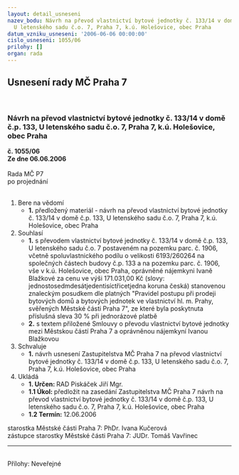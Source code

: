 ```yaml
---
layout: detail_usneseni
nazev_bodu: Návrh na převod vlastnictví bytové jednotky č. 133/14 v domě č.p. 133,
  U letenského sadu č.o. 7, Praha 7, k.ú. Holešovice, obec Praha
datum_vzniku_usneseni: '2006-06-06 00:00:00'
cislo_usneseni: 1055/06
prilohy: []
organ: rada
---
```

<div id="ucUsn_pList" class="usn">
	<span><h2>Usnesení rady MČ Praha 7 </h2>
<br></span><div class="standBody">
<span><h3>Návrh na převod vlastnictví bytové jednotky č. 133/14 v domě č.p. 133, U letenského sadu č.o. 7, Praha 7, k.ú. Holešovice, obec Praha</h3></span><div class="center">
		<strong>č. 1055/06</strong><br>
	</div>
<div class="center">
		<strong>Ze dne 06.06.2006</strong><br><br>
	</div>Rada MČ P7<br> po projednání<br><br><ol>
<li>Bere na vědomí<ul><li>
<strong>1.</strong> předložený materiál - návrh na převod vlastnictví bytové jednotky č. 133/14 v domě č.p. 133, U letenského sadu č.o. 7, Praha 7, k.ú. Holešovice, obec Praha</li></ul>
</li>
<li>Souhlasí<ul>
<li>
<strong>1.</strong> s převodem vlastnictví bytové jednotky č. 133/14 v domě č.p. 133, U letenského sadu č.o. 7 postaveném na pozemku parc. č. 1906, včetně spoluvlastnického podílu o velikosti 6193/260264 na společných částech budovy č.p. 133 a na pozemku parc. č. 1906, vše v k.ú. Holešovice, obec Praha, oprávněné nájemkyni Ivaně Blažkové za cenu ve výši 171.031,00 Kč (slovy: jednostosedmdesátjedentisíctřicetjedna koruna česká) stanovenou znaleckým posudkem dle platných "Pravidel postupu při prodeji bytových domů a bytových jednotek ve vlastnictví hl. m. Prahy, svěřených Městské části Praha 7", ze které byla poskytnuta příslušná sleva 30 % při jednorázové platbě</li>
<li>
<strong>2.</strong> s textem přiložené Smlouvy o převodu vlastnictví bytové jednotky mezi Městskou částí Praha 7 a oprávněnou nájemkyní Ivanou Blažkovou </li>
</ul>
</li>
<li>Schvaluje<ul><li>
<strong>1.</strong> návrh usnesení Zastupitelstva MČ Praha 7 na převod vlastnictví bytové jednotky č. 133/14 v domě č.p. 133, U letenského sadu č.o. 7, Praha 7, k.ú. Holešovice, obec Praha</li></ul>
</li>
<li>Ukládá<ul>
<li>
<strong>1. Určen: </strong>RAD Piskáček Jiří Mgr.</li>
<li>
<strong>1.1 Úkol: </strong>předložit na zasedání Zastupitelstva MČ Praha 7 návrh na převod vlastnictví bytové jednotky č. 133/14 v domě č.p. 133, U letenského sadu č.o. 7, Praha 7, k.ú. Holešovice, obec Praha</li>
<li>
<strong>1.2 Termín: </strong>12.06.2006</li>
</ul>
</li>
</ol>starostka Městské části Praha 7: PhDr. Ivana Kučerová<br>zástupce starostky Městské části Praha 7: JUDr. Tomáš Vavřinec <hr>
<br>Přílohy: Neveřejné</div>
</div>